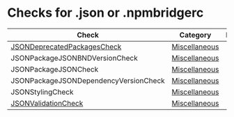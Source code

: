 # Checks for .json or .npmbridgerc

Check | Category | Description
----- | -------- | -----------
[JSONDeprecatedPackagesCheck](checks/json_deprecated_packages_check.markdown#jsondeprecatedpackagescheck) | [Miscellaneous](miscellaneous_checks.markdown#miscellaneous-checks) | |
JSONPackageJSONBNDVersionCheck | [Miscellaneous](miscellaneous_checks.markdown#miscellaneous-checks) | |
JSONPackageJSONCheck | [Miscellaneous](miscellaneous_checks.markdown#miscellaneous-checks) | |
JSONPackageJSONDependencyVersionCheck | [Miscellaneous](miscellaneous_checks.markdown#miscellaneous-checks) | |
JSONStylingCheck | [Miscellaneous](miscellaneous_checks.markdown#miscellaneous-checks) | |
[JSONValidationCheck](checks/json_validation_check.markdown#jsonvalidationcheck) | [Miscellaneous](miscellaneous_checks.markdown#miscellaneous-checks) | |